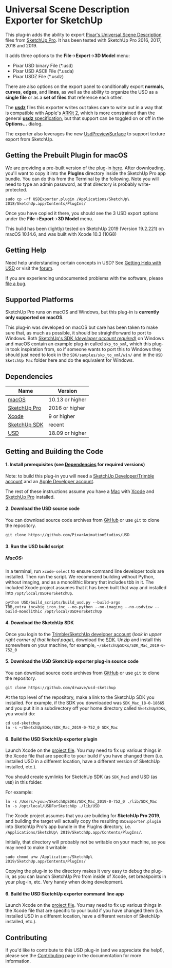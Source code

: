 Universal Scene Description Exporter for SketchUp
=================================================

This plug-in adds the ability to export [Pixar's Universal Scene
Description](http://openusd.org/docs/index.html) files from [SketchUp
Pro](https://www.sketchup.com). It has been tested with SketchUp Pro
2016, 2017, 2018 and 2019.

It adds three options to the **File**->**Export**->**3D Model** menu:

- Pixar USD binary File (*.usd)
- Pixar USD ASCII File (*.usda)
- Pixar USDZ  File (*.usdz)

There are also options on the export panel to conditionally export
**normals**, **curves**, **edges**, and **lines**, as well as the
ability to organize the USD as a **single file** or as a **set of
files** that reference each other.

The [**usdz**](https://graphics.pixar.com/usd/docs/Usdz-File-Format-Specification.html) files this exporter writes out takes care to write out in a way that is compatible with Apple's [ARKit 2](https://developer.apple.com/arkit/), which is more constrained than the general [**usdz** specification](https://graphics.pixar.com/usd/docs/Usdz-File-Format-Specification.html), but that support can be toggled on or off in the **Options...** dialog.

The exporter also leverages the new
[UsdPreviewSurface](https://graphics.pixar.com/usd/docs/UsdPreviewSurface-Proposal.html)
to support texture export from SketchUp.

Getting the Prebuilt Plugin for macOS
------------------------------

We are providing a pre-built version of the plug-in
[here](https://github.com/drwave/usd-sketchup/blob/master/USDExporter.plugin.zip). After
downloading, you'll want to copy it into the **PlugIns** directory
inside the SketchUp Pro app bundle.  You can do this from the Terminal
by the following. Note you will need to type an admin password, as
that directory is probably write-protected.

```
sudo cp -rf USDExporter.plugin /Applications/SketchUp\ 2018/SketchUp.app/Contents/PlugIns/
```

Once you have copied it there, you should see the 3 USD export options
under the **File**->**Export**->**3D Model** menu.

This build has been (lightly) tested on SketchUp 2019 (Version
19.2.221) on macOS 10.14.6, and was built with Xcode 10.3 (10G8)

Getting Help
------------

Need help understanding certain concepts in USD? See [Getting Help
with USD](http://openusd.org/docs/Getting-Help-with-USD.html) or visit
the [forum](https://groups.google.com/forum/#!forum/usd-interest).

If you are experiencing undocumented problems with the software,
please [file a
bug](https://github.com/drwave/usd-sketchup/issues/new).

Supported Platforms
-------------------

SketchUp Pro runs on macOS and Windows, but this plug-in is
**currently only supported on macOS**.

This plug-in was developed on macOS but care has been taken to make
sure that, as much as possible, it should be straightforward to port
to Windows. Both [SketchUp's SDK (*developer account
required*)](https://extensions.sketchup.com/en/developer_center/sketchup_sdk)
on Windows and macOS contain an example plug-in called `skp_to_xml`,
which this plug-in took inspiration from, so if someone wants to port
this to Windows they should just need to look in the
`SDK/samples/skp_to_xml/win/` and in the `USD SketchUp Mac` folder
here and do the equivalent for Windows.

Dependencies
------------

| Name | Version |
| ---- | ------- |
| [macOS](https://www.apple.com/mac/) | 10.13 or higher | 
| [SketchUp Pro](https://www.sketchup.com/download/all) | 2016 or higher | 
| [Xcode](https://developer.apple.com/xcode) | 9 or higher |
| [SketchUp SDK](https://extensions.sketchup.com/en/developer_center/sketchup_sdk) | recent|
| [USD](https://github.com/PixarAnimationStudios/USD) | 18.09 or higher |


Getting and Building the Code
-----------------------------


#### 1. Install prerequisites (see [Dependencies](#dependencies) for required versions)

Note: to build this plug-in you will need a [SketchUp Developer/Trimble account](https://developer.sketchup.com/en) and an [Apple Developer account](https://developer.apple.com/account/).

The rest of these instructions assume you have a
[Mac](https://www.apple.com/mac/) with
[Xcode](https://developer.apple.com/xcode) and [SketchUp
Pro](https://www.sketchup.com/download/all) installed.

#### 2. Download the USD source code

You can download source code archives from [GitHub](https://www.github.com/PixarAnimationStudios/USD) or use ```git``` to clone the repository.

```
git clone https://github.com/PixarAnimationStudios/USD
```

#### 3. Run the USD build script

##### MacOS:

In a terminal, run ```xcode-select``` to ensure command line developer
tools are installed. Then run the script. We recommend building
without Python, without imaging, and as a monolithic library that
includes tbb in it. The included Xcode project assumes that it has
been built that way and installed into
```/opt/local/USDForSketchUp```.

```
python USD/build_scripts/build_usd.py --build-args TBB,extra_inc=big_iron.inc --no-python --no-imaging --no-usdview --build-monolithic /opt/local/USDForSketchUp
```

#### 4. Download the SketchUp SDK

Once you login to the [Trimble/SketchUp developer
account](https://extensions.sketchup.com/en/developer_center/sketchup_sdk)
(*look in upper right corner of that linked page*), download the
[SDK](https://extensions.sketchup.com/en/developer_center/sketchup_sdk). Unzip
and install this somewhere on your machine, for example,
```~/SketchUpSDKs/SDK_Mac_2019-0-752_0```

#### 5. Download the USD SketchUp exporter plug-in source code

You can download source code archives from
[GitHub](https://www.github.com/drwave/usd-sketchup) or use ```git```
to clone the repository.

```
git clone https://github.com/drwave/usd-sketchup
```

At the top level of the repository, make a link to the SketchUp SDK
you installed. For example, if the SDK you downloaded was
```SDK_Mac_18-0-18665``` and you put it in a subdirectory off your
home directory called ```SketchUpSDKs```, you would do:

```
cd usd-sketchup
ln -s ~/SketchUpSDKs/SDK_Mac_2019-0-752_0 SDK_Mac
```
#### 6. Build the USD SketchUp exporter plugin

Launch Xcode on the [project
file](https://github.com/drwave/usd-sketchup/tree/master/usd-sketchup.xcodeproj). You
may need to fix up various things in the Xcode file that are specific
to your build if you have changed them (i.e. installed USD in a
different location, have a different version of SketchUp installed,
etc.).

You should create symlinks for SketchUp SDK (as `SDK_Mac`) and USD (as `USD`) in this folder.

For example:
```
ln -s /Users/<you>/SketchUpSDKs/SDK_Mac_2019-0-752_0 ./lib/SDK_Mac
ln -s /opt/local/USDForSketchUp ./lib/USD
```

The Xcode project assumes that you are building for **SketchUp Pro
2019**, and building the target will actually copy the resulting
```USDExporter.plugin``` into SketchUp Pro's app bundle in the PlugIns
directory, i.e. ```/Applications/SketchUp\
2019/SketchUp.app/Contents/PlugIns/```.

Initially, that directory will probably not be writable on your machine, so you may need to make it writable:

```
sudo chmod a+w /Applications/SketchUp\ 2019/SketchUp.app/Contents/PlugIns/
```

Copying the plug-in to the directory makes it very easy to debug the
plug-in, as you can launch SketchUp Pro from inside of Xcode, set
breakpoints in your plug-in, etc. Very handy when doing development.

#### 6. Build the USD SketchUp exporter command line app

Launch Xcode on the [project
file](https://github.com/drwave/usd-sketchup/tree/master/usd-sketchup.xcodeproj). You
may need to fix up various things in the Xcode file that are specific
to your build if you have changed them (i.e. installed USD in a
different location, have a different version of SketchUp installed,
etc.).


Contributing
------------

If you'd like to contribute to this USD plug-in (and we appreciate the
help!), please see the
[Contributing](http://openusd.org/docs/Contributing-to-USD.html) page
in the documentation for more information.
